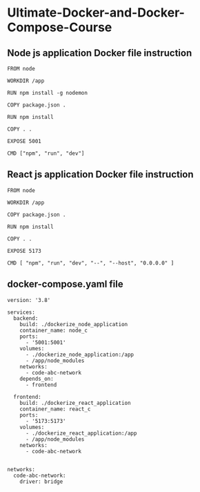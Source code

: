 # Ultimate-Docker-and-Docker-Compose-Course

## Node js application Docker file instruction

```
FROM node

WORKDIR /app

RUN npm install -g nodemon

COPY package.json .

RUN npm install

COPY . .

EXPOSE 5001

CMD ["npm", "run", "dev"]
```

## React js application Docker file instruction

```
FROM node

WORKDIR /app

COPY package.json .

RUN npm install

COPY . .

EXPOSE 5173

CMD [ "npm", "run", "dev", "--", "--host", "0.0.0.0" ]
```


## docker-compose.yaml file

```
version: '3.8'

services:
  backend:
    build: ./dockerize_node_application
    container_name: node_c
    ports:
      - '5001:5001'
    volumes:
      - ./dockerize_node_application:/app
      - /app/node_modules
    networks:
      - code-abc-network
    depends_on:
      - frontend

  frontend:
    build: ./dockerize_react_application
    container_name: react_c
    ports:
      - '5173:5173'
    volumes:
      - ./dockerize_react_application:/app
      - /app/node_modules
    networks:
      - code-abc-network


networks:
  code-abc-network:
    driver: bridge
```

